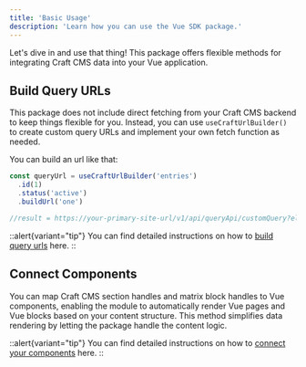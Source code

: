 ```yaml
---
title: 'Basic Usage'
description: 'Learn how you can use the Vue SDK package.'
---
```


Let's dive in and use that thing! This package offers flexible methods for integrating Craft CMS data into your Vue application.

## Build Query URLs

This package does not include direct fetching from your Craft CMS backend to keep things flexible for you. Instead, you can use `useCraftUrlBuilder()` to create custom query URLs and implement your own fetch function as needed.

You can build an url like that:

```ts [app.vue]
const queryUrl = useCraftUrlBuilder('entries')
  .id(1)
  .status('active')
  .buildUrl('one')

//result = https://your-primary-site-url/v1/api/queryApi/customQuery?elementType=entries&id=1&status=active&one=1
```

::alert{variant="tip"}
You can find detailed instructions on how to [build query urls](/libraries/vue-craftcms/usage/build-query-urls) here.
::

## Connect Components 

You can map Craft CMS section handles and matrix block handles to Vue components, enabling the module to automatically render Vue pages and Vue blocks based on your content structure. This method simplifies data rendering by letting the package handle the content logic. 

::alert{variant="tip"}
You can find detailed instructions on how to [connect your components](/libraries/vue-craftcms/usage/connect-components) here.
::